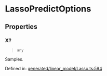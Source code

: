# LassoPredictOptions

## Properties

### X?

> `any`

Samples.

Defined in:  [generated/linear\_model/Lasso.ts:584](https://github.com/transitive-bullshit/scikit-learn-ts/blob/92ab806/packages/sklearn/src/generated/linear_model/Lasso.ts#L584)
